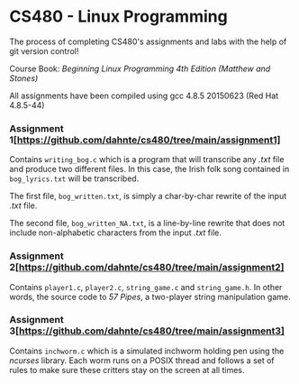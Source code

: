# CS480 - Linux Programming
The process of completing CS480's assignments and labs with the help of git version control!

Course Book: _Beginning Linux Programming 4th Edition (Matthew and Stones)_

All assignments have been compiled using gcc 4.8.5 20150623 (Red Hat 4.8.5-44)

### Assignment 1[https://github.com/dahnte/cs480/tree/main/assignment1]
Contains `writing_bog.c` which is a program that will transcribe any _.txt_ file and produce two different files. In this case, the Irish folk song contained in `bog_lyrics.txt` will be transcribed.

The first file, `bog_written.txt`, is simply a char-by-char rewrite of the input _.txt_ file.

The second file, `bog_written_NA.txt`, is a line-by-line rewrite that does not include non-alphabetic characters from the input _.txt_ file.

### Assignment 2[https://github.com/dahnte/cs480/tree/main/assignment2]
Contains `player1.c`, `player2.c`, `string_game.c` and `string_game.h`. In other words, the source code to _57 Pipes_, a two-player string manipulation game.

### Assignment 3[https://github.com/dahnte/cs480/tree/main/assignment3]
Contains `inchworm.c` which is a simulated inchworm holding pen using the _ncurses_ library. Each worm runs on a POSIX thread and follows a set of rules to make sure these critters stay on the screen at all times.
